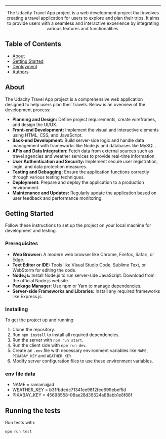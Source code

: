 



---

<p align="center"> The Udacity Travel App project is a web development project that involves creating a travel application for users to explore and plan their trips. It aims to provide users with a seamless and interactive experience by integrating various features and functionalities.
    <br> 
</p>

##  Table of Contents

- [About](#about)
- [Getting Started](#getting_started)
- [Deployment](#deployment)
- [Authors](#authors)

##  About <a name = "about"></a>

The Udacity Travel App project is a comprehensive web application designed to help users plan their travels. Below is an overview of the development process:

- **Planning and Design:** Define project requirements, create wireframes, and design the UI/UX.
- **Front-end Development:** Implement the visual and interactive elements using HTML, CSS, and JavaScript.
- **Back-end Development:** Build server-side logic and handle data management with frameworks like Node.js and databases like MySQL.
- **APIs and Data Integration:** Fetch data from external sources such as travel agencies and weather services to provide real-time information.
- **User Authentication and Security:** Implement secure user registration, login, and data protection measures.
- **Testing and Debugging:** Ensure the application functions correctly through various testing techniques.
- **Deployment:** Prepare and deploy the application to a production environment.
- **Maintenance and Updates:** Regularly update the application based on user feedback and performance monitoring.

##  Getting Started <a name = "getting_started"></a>

Follow these instructions to set up the project on your local machine for development and testing.

### Prerequisites

- **Web Browser:** A modern web browser like Chrome, Firefox, Safari, or Edge.
- **Text Editor or IDE:** Tools like Visual Studio Code, Sublime Text, or WebStorm for editing the code.
- **Node.js:** Install Node.js to run server-side JavaScript. Download from the official Node.js website.
- **Package Manager:** Use npm or Yarn to manage dependencies.
- **Server-side Frameworks and Libraries:** Install any required frameworks like Express.js.




### Installing

To get the project up and running:

1. Clone the repository.
2. Run `npm install` to install all required dependencies.
3. Run the server with `npm run start`.
4. Run the client side with `npm run dev`.
5. Create an `.env` file with necessary environment variables like `NAME`, `PIXABAY_KEY` and `WEATHER_KEY`.
6. Modify server configuration files to use these environment variables.

### env file data
- NAME = ramamajjad
- WEATHER_KEY = b31fbdedc71341ee9812fec699ebef5d
- PIXABAY_KEY = 45698558-08ae28d36524a88abb1e8f88f



##  Running the tests <a name = "tests"></a>

Run tests with:

```bash
npm run test









